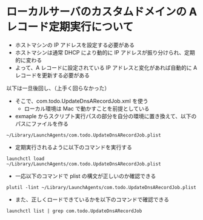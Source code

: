 # ローカルサーバのカスタムドメインの A レコード定期実行について

- ホストマシンの IP アドレスを設定する必要がある
- ホストマシンは通常 DHCP により動的に IP アドレスが振り分けられ、定期的に変わる
- よって、A レコードに設定されている IP アドレスと変化があれば自動的に A レコードを更新する必要がある

以下は一旦後回し、（上手く回らなかった）

- そこで、com.todo.UpdateDnsARecordJob.xml を使う
  - ローカル環境は Mac で動かすことを前提としている
- exmaple からスクリプト実行パスの部分を自分の環境に置き換えて、以下のパスにファイルを作る

```
~/Library/LaunchAgents/com.todo.UpdateDnsARecordJob.plist
```

- 定期実行されるように以下のコマンドを実行する

```
launchctl load ~/Library/LaunchAgents/com.todo.UpdateDnsARecordJob.plist
```

- 一応以下のコマンドで plist の構文が正しいのか確認できる

```
plutil -lint ~/Library/LaunchAgents/com.todo.UpdateDnsARecordJob.plist
```

- また、正しくロードできているかを以下のコマンドで確認できる

```
launchctl list | grep com.todo.UpdateDnsARecordJob
```
